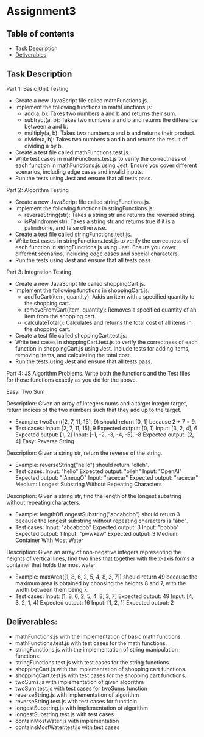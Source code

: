 # Assignment3

## Table of contents  
* [Task Description](#Task-description)
* [Deliverables](#Deliverables)

## Task Description

Part 1: Basic Unit Testing

* Create a new JavaScript file called mathFunctions.js.
* Implement the following functions in mathFunctions.js:
  * add(a, b): Takes two numbers a and b and returns their sum.
  * subtract(a, b): Takes two numbers a and b and returns the difference between a and b.
  * multiply(a, b): Takes two numbers a and b and returns their product.
  * divide(a, b): Takes two numbers a and b and returns the result of dividing a by b.
* Create a test file called mathFunctions.test.js.
* Write test cases in mathFunctions.test.js to verify the correctness of each function in mathFunctions.js using Jest. Ensure you cover different scenarios, including edge cases and invalid inputs.
* Run the tests using Jest and ensure that all tests pass.

Part 2: Algorithm Testing

* Create a new JavaScript file called stringFunctions.js.
* Implement the following functions in stringFunctions.js:
  * reverseString(str): Takes a string str and returns the reversed string.
  * isPalindrome(str): Takes a string str and returns true if it is a palindrome, and false otherwise.
* Create a test file called stringFunctions.test.js.
* Write test cases in stringFunctions.test.js to verify the correctness of each function in stringFunctions.js using Jest. Ensure you cover different scenarios, including edge cases and special characters.
* Run the tests using Jest and ensure that all tests pass.

Part 3: Integration Testing

* Create a new JavaScript file called shoppingCart.js.
* Implement the following functions in shoppingCart.js:
  * addToCart(item, quantity): Adds an item with a specified quantity to the shopping cart.
  * removeFromCart(item, quantity): Removes a specified quantity of an item from the shopping cart.
  * calculateTotal(): Calculates and returns the total cost of all items in the shopping cart.
* Create a test file called shoppingCart.test.js.
* Write test cases in shoppingCart.test.js to verify the correctness of each function in shoppingCart.js using Jest. Include tests for adding items, removing items, and calculating the total cost.
* Run the tests using Jest and ensure that all tests pass.

Part 4: JS Algorithm Problems. Write both the functions and the Test files for those functions exactly as you did for the above.

Easy: Two Sum

Description: Given an array of integers nums and a target integer target, return indices of the two numbers such that they add up to the target.
* Example: twoSum([2, 7, 11, 15], 9) should return [0, 1] because 2 + 7 = 9.
* Test cases:
Input: [2, 7, 11, 15], 9
Expected output: [0, 1]
Input: [3, 2, 4], 6
Expected output: [1, 2]
Input: [-1, -2, -3, -4, -5], -8
Expected output: [2, 4]
Easy: Reverse String

Description: Given a string str, return the reverse of the string.
* Example: reverseString("hello") should return "olleh".
* Test cases:
Input: "hello"
Expected output: "olleh"
Input: "OpenAI"
Expected output: "IAneuqO"
Input: "racecar"
Expected output: "racecar"
Medium: Longest Substring Without Repeating Characters

Description: Given a string str, find the length of the longest substring without repeating characters.
* Example: lengthOfLongestSubstring("abcabcbb") should return 3 because the longest substring without repeating characters is "abc".
* Test cases:
Input: "abcabcbb"
Expected output: 3
Input: "bbbbb"
Expected output: 1
Input: "pwwkew"
Expected output: 3
Medium: Container With Most Water

Description: Given an array of non-negative integers representing the heights of vertical lines, find two lines that together with the x-axis forms a container that holds the most water.
* Example: maxArea([1, 8, 6, 2, 5, 4, 8, 3, 7]) should return 49 because the maximum area is obtained by choosing the heights 8 and 7, with the width between them being 7.
* Test cases:
Input: [1, 8, 6, 2, 5, 4, 8, 3, 7]
Expected output: 49
Input: [4, 3, 2, 1, 4]
Expected output: 16
Input: [1, 2, 1]
Expected output: 2


## Deliverables:

* mathFunctions.js with the implementation of basic math functions.
* mathFunctions.test.js with test cases for the math functions.
* stringFunctions.js with the implementation of string manipulation functions.
* stringFunctions.test.js with test cases for the string functions.
* shoppingCart.js with the implementation of shopping cart functions.
* shoppingCart.test.js with test cases for the shopping cart functions.
* twoSums.js with implementation of given algorithm 
* twoSum.test.js with test cases for twoSums function
* reverseString.js with implementation of algorithm 
* reverseString.test.js with test cases for functioin
* longestSubstring.js with implementation of algorithm
* longestSubstring.test.js with test cases
* containMostWater.js with implementation
* containsMostWater.test.js with test cases
